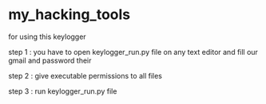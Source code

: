 # my_hacking_tools

for using this keylogger 

step 1 : you have to open keylogger_run.py file on any text editor and fill our gmail and password their

step 2 : give executable permissions to all files 

step 3 : run keylogger_run.py file
